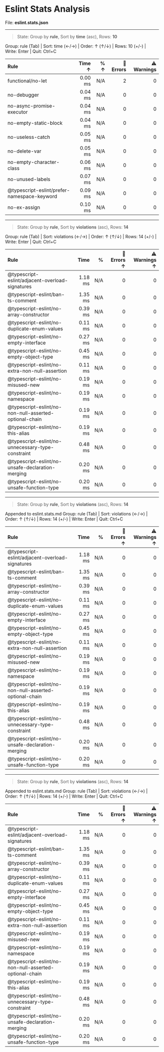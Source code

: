 # Eslint Stats Analysis

File: **eslint.stats.json**

---

> State: Group by **rule**, Sort by **time** (asc), Rows: **10**

Group: rule      (Tab) | Sort: time       (←/→) | Order: ↑ (↑/↓) | Rows: 10 (+/-) | Write: Enter | Quit: Ctrl+C 

Rule                                        |  Time ↑ | % ↑ | 🚨 Errors | ⚠️ Warnings
:-------------------------------------------|--------:|----:|----------:|-----------:
functional/no-let                           | 0.00 ms | N/A |         2 |           0
no-debugger                                 | 0.04 ms | N/A |         0 |           0
no-async-promise-executor                   | 0.04 ms | N/A |         0 |           0
no-empty-static-block                       | 0.04 ms | N/A |         0 |           0
no-useless-catch                            | 0.05 ms | N/A |         0 |           0
no-delete-var                               | 0.05 ms | N/A |         0 |           0
no-empty-character-class                    | 0.06 ms | N/A |         0 |           0
no-unused-labels                            | 0.07 ms | N/A |         0 |           0
@typescript-eslint/prefer-namespace-keyword | 0.09 ms | N/A |         0 |           0
no-ex-assign                                | 0.10 ms | N/A |         0 |           0

---

> State: Group by **rule**, Sort by **violations** (asc), Rows: **14**

Group: rule      (Tab) | Sort: violations (←/→) | Order: ↑ (↑/↓) | Rows: 14 (+/-) | Write: Enter | Quit: Ctrl+C 

Rule                                                   |    Time |   % | 🚨 Errors ↑ | ⚠️ Warnings ↑
:------------------------------------------------------|--------:|----:|------------:|-------------:
@typescript-eslint/adjacent-overload-signatures        | 1.18 ms | N/A |           0 |             0
@typescript-eslint/ban-ts-comment                      | 1.35 ms | N/A |           0 |             0
@typescript-eslint/no-array-constructor                | 0.39 ms | N/A |           0 |             0
@typescript-eslint/no-duplicate-enum-values            | 0.11 ms | N/A |           0 |             0
@typescript-eslint/no-empty-interface                  | 0.27 ms | N/A |           0 |             0
@typescript-eslint/no-empty-object-type                | 0.45 ms | N/A |           0 |             0
@typescript-eslint/no-extra-non-null-assertion         | 0.11 ms | N/A |           0 |             0
@typescript-eslint/no-misused-new                      | 0.19 ms | N/A |           0 |             0
@typescript-eslint/no-namespace                        | 0.19 ms | N/A |           0 |             0
@typescript-eslint/no-non-null-asserted-optional-chain | 0.19 ms | N/A |           0 |             0
@typescript-eslint/no-this-alias                       | 0.19 ms | N/A |           0 |             0
@typescript-eslint/no-unnecessary-type-constraint      | 0.48 ms | N/A |           0 |             0
@typescript-eslint/no-unsafe-declaration-merging       | 0.20 ms | N/A |           0 |             0
@typescript-eslint/no-unsafe-function-type             | 0.20 ms | N/A |           0 |             0

---

> State: Group by **rule**, Sort by **violations** (asc), Rows: **14**

Appended to eslint.stats.md
Group: rule      (Tab) | Sort: violations (←/→) | Order: ↑ (↑/↓) | Rows: 14 (+/-) | Write: Enter | Quit: Ctrl+C 

Rule                                                   |    Time |   % | 🚨 Errors ↑ | ⚠️ Warnings ↑
:------------------------------------------------------|--------:|----:|------------:|-------------:
@typescript-eslint/adjacent-overload-signatures        | 1.18 ms | N/A |           0 |             0
@typescript-eslint/ban-ts-comment                      | 1.35 ms | N/A |           0 |             0
@typescript-eslint/no-array-constructor                | 0.39 ms | N/A |           0 |             0
@typescript-eslint/no-duplicate-enum-values            | 0.11 ms | N/A |           0 |             0
@typescript-eslint/no-empty-interface                  | 0.27 ms | N/A |           0 |             0
@typescript-eslint/no-empty-object-type                | 0.45 ms | N/A |           0 |             0
@typescript-eslint/no-extra-non-null-assertion         | 0.11 ms | N/A |           0 |             0
@typescript-eslint/no-misused-new                      | 0.19 ms | N/A |           0 |             0
@typescript-eslint/no-namespace                        | 0.19 ms | N/A |           0 |             0
@typescript-eslint/no-non-null-asserted-optional-chain | 0.19 ms | N/A |           0 |             0
@typescript-eslint/no-this-alias                       | 0.19 ms | N/A |           0 |             0
@typescript-eslint/no-unnecessary-type-constraint      | 0.48 ms | N/A |           0 |             0
@typescript-eslint/no-unsafe-declaration-merging       | 0.20 ms | N/A |           0 |             0
@typescript-eslint/no-unsafe-function-type             | 0.20 ms | N/A |           0 |             0

---

> State: Group by **rule**, Sort by **violations** (asc), Rows: **14**

Appended to eslint.stats.md
Group: rule      (Tab) | Sort: violations (←/→) | Order: ↑ (↑/↓) | Rows: 14 (+/-) | Write: Enter | Quit: Ctrl+C 

Rule                                                   |    Time |   % | 🚨 Errors ↑ | ⚠️ Warnings ↑
:------------------------------------------------------|--------:|----:|------------:|-------------:
@typescript-eslint/adjacent-overload-signatures        | 1.18 ms | N/A |           0 |             0
@typescript-eslint/ban-ts-comment                      | 1.35 ms | N/A |           0 |             0
@typescript-eslint/no-array-constructor                | 0.39 ms | N/A |           0 |             0
@typescript-eslint/no-duplicate-enum-values            | 0.11 ms | N/A |           0 |             0
@typescript-eslint/no-empty-interface                  | 0.27 ms | N/A |           0 |             0
@typescript-eslint/no-empty-object-type                | 0.45 ms | N/A |           0 |             0
@typescript-eslint/no-extra-non-null-assertion         | 0.11 ms | N/A |           0 |             0
@typescript-eslint/no-misused-new                      | 0.19 ms | N/A |           0 |             0
@typescript-eslint/no-namespace                        | 0.19 ms | N/A |           0 |             0
@typescript-eslint/no-non-null-asserted-optional-chain | 0.19 ms | N/A |           0 |             0
@typescript-eslint/no-this-alias                       | 0.19 ms | N/A |           0 |             0
@typescript-eslint/no-unnecessary-type-constraint      | 0.48 ms | N/A |           0 |             0
@typescript-eslint/no-unsafe-declaration-merging       | 0.20 ms | N/A |           0 |             0
@typescript-eslint/no-unsafe-function-type             | 0.20 ms | N/A |           0 |             0